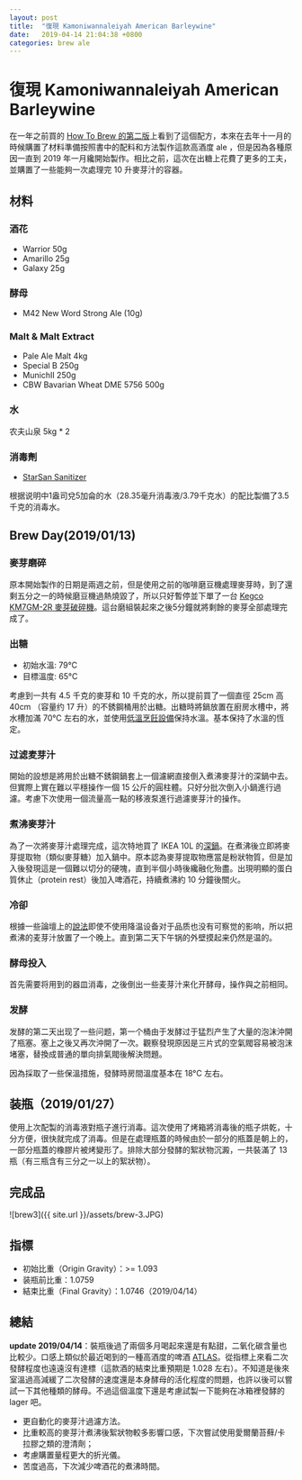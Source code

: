 ```yaml
---
layout: post
title:  "復現 Kamoniwannaleiyah American Barleywine"
date:   2019-04-14 21:04:38 +0800
categories: brew ale
---
```


# 復現 Kamoniwannaleiyah American Barleywine

在一年之前買的 [How To Brew 的第二版](https://www.amazon.com/How-Brew-Everything-Great-Every/dp/1938469356)上看到了這個配方，本來在去年十一月的時候購置了材料準備按照書中的配料和方法製作這款高酒度 ale ，但是因為各種原因一直到 2019 年一月纔開始製作。相比之前，這次在出糖上花費了更多的工夫，並購置了一些能夠一次處理完 10 升麥芽汁的容器。

## 材料

### 酒花

* Warrior 50g
* Amarillo 25g
* Galaxy 25g

### 酵母

* M42 New Word Strong Ale (10g)

### Malt & Malt Extract

* Pale Ale Malt 4kg
* Special B 250g
* MunichⅡ 250g
* CBW Bavarian Wheat DME 5756 500g

### 水

农夫山泉 5kg * 2

### 消毒劑

* [StarSan Sanitizer](https://www.fivestarchemicals.com/wp-content/uploads/StarSanTech-HB2.pdf)

根据说明中1盎司兌5加侖的水（28.35毫升消毒液/3.79千克水）的配比製備了3.5千克的消毒水。

## Brew Day(2019/01/13)

### 麥芽磨碎

原本開始製作的日期是兩週之前，但是使用之前的咖啡磨豆機處理麥芽時，到了還剩五分之一的時候磨豆機過熱燒毀了，所以只好暫停並下單了一台 [Kegco KM7GM-2R 麥芽破碎機](https://www.kegco.com/home-brewing-equipment/km7gm-2r/)。這台磨組裝起來之後5分鐘就將剩餘的麥芽全部處理完成了。

### 出糖

* 初始水溫: 79°C
* 目標溫度: 65°C

考慮到一共有 4.5 千克的麥芽和 10 千克的水，所以提前買了一個直徑 25cm 高 40cm （容量约 17 升）的不銹鋼桶用於出糖。出糖時將鍋放置在廚房水槽中，將水槽加滿 70°C 左右的水，並使用[低溫烹飪設備](https://anovaculinary.com/anova-precision-cooker/)保持水溫。基本保持了水溫的恆定。

### 过滤麦芽汁

開始的設想是將用於出糖不銹鋼鍋套上一個濾網直接倒入煮沸麥芽汁的深鍋中去。但實際上實在難以平穩操作一個 15 公斤的圓柱體。只好分批次倒入小鍋進行過濾。考慮下次使用一個流量高一點的移液泵進行過濾麥芽汁的操作。

### 煮沸麥芽汁

為了一次將麥芽汁處理完成，這次特地買了 IKEA 10L 的[深鍋](https://www.ikea.cn/cn/zh/catalog/products/60361975/)。在煮沸後立即將麥芽提取物（類似麥芽糖）加入鍋中。原本認為麥芽提取物應當是粉狀物質，但是加入後發現這是一個難以切分的硬塊，直到半個小時後纔融化殆盡。出現明顯的蛋白質休止（protein rest）後加入啤酒花，持續煮沸約 10 分鐘後關火。

### 冷卻

根據一些論壇上的[說法](https://homebrew.stackexchange.com/questions/6085/do-i-truly-need-a-wort-chiller)即使不使用降温设备对于品质也没有可察觉的影响，所以把煮沸的麦芽汁放置了一个晚上。直到第二天下午锅的外壁摸起来仍然是温的。

### 酵母投入

首先需要将用到的器皿消毒，之後倒出一些麦芽汁来化开酵母，操作與之前相同。

### 发酵

发酵的第二天出现了一些问题，第一个桶由于发酵过于猛烈产生了大量的泡沫沖開了瓶塞。塞上之後又再次沖開了一次。觀察發現原因是三片式的空氣閥容易被泡沫堵塞，替換成普通的單向排氣閥後解決問題。

因為採取了一些保溫措施，發酵時房間溫度基本在 18°C 左右。

## 装瓶（2019/01/27）

使用上次配製的消毒液對瓶子進行消毒。這次使用了烤箱將消毒後的瓶子烘乾，十分方便，很快就完成了消毒。但是在處理瓶蓋的時候由於一部分的瓶蓋是朝上的，一部分瓶蓋的橡膠片被烤變形了。排除大部分發酵的絮狀物沉澱，一共裝滿了 13 瓶（有三瓶含有三分之一以上的絮狀物）。

## 完成品

![brew3]({{ site.url }}/assets/brew-3.JPG)

## 指標

* 初始比重（Origin Gravity）：\>= 1.093
* 装瓶前比重：1.0759
* 結束比重（Final Gravity）：1.0746（2019/04/14）

## 總結

**update 2019/04/14**：裝瓶後過了兩個多月喝起來還是有點甜，二氧化碳含量也比較少。口感上類似於最近喝到的一種高酒度的啤酒 [ATLAS](https://www.atlasstrongbeer.com/)。從指標上來看二次發酵程度也遠遠沒有達標（這款酒的結束比重預期是 1.028 左右）。不知道是後來室溫過高減緩了二次發酵的速度還是本身酵母的活化程度的問題，也許以後可以嘗試一下其他種類的酵母。不過這個溫度下還是考慮試製一下能夠在冰箱裡發酵的 lager 吧。

* 更自動化的麥芽汁過濾方法。
* 比重較高的麥芽汁煮沸後絮狀物較多影響口感，下次嘗試使用愛爾蘭苔蘚/卡拉膠之類的澄清劑；
* 考慮購置量程更大的折光儀。
* 苦度過高，下次減少啤酒花的煮沸時間。
